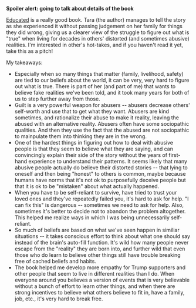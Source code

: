 
**Spoiler alert: going to talk about details of the book**

[Educated](https://www.amazon.com/Educated-Memoir-Tara-Westover/dp/0399590501) is a really good book. Tara (the author) manages to tell the story as she experienced it without passing judgement on her family for things they did wrong, giving us a clearer view of the struggle to figure out what is "true" when living for decades in others' distorted (and sometimes abusive) realities. I'm interested in other's hot-takes, and if you haven't read it yet, take this as a pitch!

My takeaways:
- Especially when so many things that matter (family, livelihood, safety) are tied to our beliefs about the world, it can be very, very hard to figure out what is true. There is part of her (and part of me) that wants to believe fake realities we've been told, and it took many years for both of us to step further away from those.
- Guilt is a very powerful weapon for abusers -- abusers decrease others' self-worth and use that to get what they want. Abusers are kind sometimes, and rationalize their abuse to make it reality, leaving the abused with an alternative reality. Abusers often have some sociopathic qualities. And then they use the fact that the abused are not sociopathic to mainpulate them into thinking they are in the wrong.
- One of the hardest things in figuring out how to deal with abusive people is that they seem to believe what they are saying, and can convincingly explain their side of the story without the years of first-hand experience to understand their patterns. It seems likely that many abusive people actually do believe their distorted stories -- that lying to oneself and then being "honest" to others is common, maybe because humans have norms that it's not ok to purposefully deceive people but that it is ok to be "mistaken" about what actually happened.
- When you have to be self-reliant to survive, have tried to trust your loved ones and they've repeatedly failed you, it's hard to ask for help. "I can fix this" is dangerous -- sometimes we need to ask for help. Also, sometimes it's better to decide not to abandon the problem altogether. This helped me realize ways in which I was being unnecessarily self-reliant.
- So much of beliefs are based on what we've seen happen in similiar situations -- it takes conscious effort to think about what one should say instead of the brain's auto-fill function. It's wild how many people never escape from the "reality" they are born into, and further wild that even those who do learn to believe other things still have trouble breaking free of cached beliefs and habits.
- The book helped me develop more empathy for Trump supporters and other people that seem to live in different realities than I do. When everyone around you believes a version of events that is very believable without a bunch of effort to learn other things, and when there are strong incentives to believe what others believe to fit in, have a family, job, etc., it's very hard to break free.
